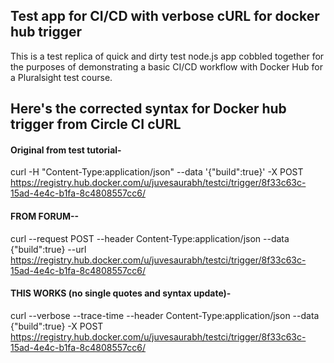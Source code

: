 ## Test app for CI/CD with verbose cURL for docker hub trigger

This is a test replica of quick and dirty test node.js app cobbled together for the purposes of demonstrating a basic CI/CD workflow with Docker Hub for a Pluralsight test course.

## Here's the corrected syntax for Docker hub trigger from Circle CI cURL

#### Original from test tutorial-
curl -H "Content-Type:application/json" --data '{"build":true}' -X POST https://registry.hub.docker.com/u/juvesaurabh/testci/trigger/8f33c63c-15ad-4e4c-b1fa-8c4808557cc6/


#### FROM FORUM--
curl --request POST --header Content-Type:application/json --data {"build":true} --url https://registry.hub.docker.com/u/juvesaurabh/testci/trigger/8f33c63c-15ad-4e4c-b1fa-8c4808557cc6/

#### THIS WORKS (no single quotes and syntax update)-
curl --verbose --trace-time --header Content-Type:application/json --data {"build":true} -X POST https://registry.hub.docker.com/u/juvesaurabh/testci/trigger/8f33c63c-15ad-4e4c-b1fa-8c4808557cc6/

